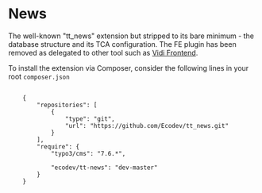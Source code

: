 News
====

The well-known "tt_news" extension but stripped to its bare minimum - the database structure and its TCA configuration. The FE plugin has been removed as delegated to other tool such as [Vidi Frontend](https://github.com/fabarea/vidi_frontend).

To install the extension via Composer, consider the following lines in your root ``composer.json``

```

    {
        "repositories": [
            {
                "type": "git",
                "url": "https://github.com/Ecodev/tt_news.git"
            }
        ],
        "require": {
            "typo3/cms": "7.6.*",
    
            "ecodev/tt-news": "dev-master"
        }
    }

```